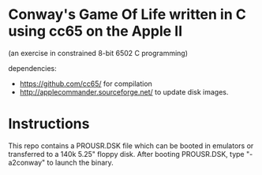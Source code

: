 # Conway's Game Of Life written in C using cc65 on the Apple II
(an exercise in constrained 8-bit 6502 C programming)

dependencies:
 * https://github.com/cc65/ for compilation
 * http://applecommander.sourceforge.net/ to update disk images.

# Instructions
This repo contains a PROUSR.DSK file which can be booted in emulators or transferred to a 140k 5.25" floppy disk.
After booting PROUSR.DSK, type "-a2conway" to launch the binary.
